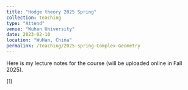 ```yaml
---
title: "Hodge theory 2025 Spring"
collection: teaching
type: "Attend"
venue: "Wuhan University"
date: 2023-02-10
location: "WuHan, China"
permalink: /teaching/2025-spring-Complex-Geometry
---
```


Here is my lecture notes for the course (will be uploaded online in Fall 2025).

(1) 
